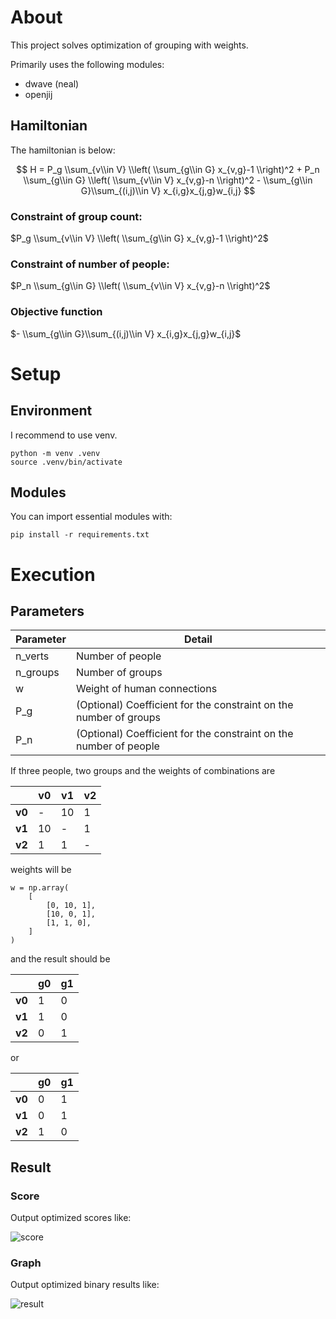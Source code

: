 # About
This project solves optimization of grouping with weights.

Primarily uses the following modules:
- dwave (neal)
- openjij

## Hamiltonian
The hamiltonian is below:

$$
H = P_g \\sum_{v\\in V} \\left( \\sum_{g\\in G} x_{v,g}-1 \\right)^2  +  P_n \\sum_{g\\in G} \\left( \\sum_{v\\in V} x_{v,g}-n \\right)^2  -  \\sum_{g\\in G}\\sum_{(i,j)\\in V} x_{i,g}x_{j,g}w_{i,j}
$$

### Constraint of group count:

$P_g \\sum_{v\\in V} \\left( \\sum_{g\\in G} x_{v,g}-1 \\right)^2$

### Constraint of number of people:

$P_n \\sum_{g\\in G} \\left( \\sum_{v\\in V} x_{v,g}-n \\right)^2$

### Objective function

$-  \\sum_{g\\in G}\\sum_{(i,j)\\in V} x_{i,g}x_{j,g}w_{i,j}$

# Setup
## Environment
I recommend to use venv.

```bash:mac
python -m venv .venv
source .venv/bin/activate
```

## Modules
You can import essential modules with:

```
pip install -r requirements.txt
```

# Execution
## Parameters
| Parameter | Detail |
| --- | --- |
| n_verts | Number of people |
| n_groups | Number of groups |
| w | Weight of human connections |
| P_g | (Optional) Coefficient for the constraint on the number of groups |
| P_n | (Optional) Coefficient for the constraint on the number of people |

If three people, two groups and the weights of combinations are

| |v0|v1|v2|
|---|---|---|---|
|**v0**|-|10|1|
|**v1**|10|-|1|
|**v2**|1|1|-|

weights will be

```
w = np.array(
    [
        [0, 10, 1],
        [10, 0, 1],
        [1, 1, 0],
    ]
)
```

and the result should be

| |g0|g1|
|---|---|---|
|**v0**|1|0|
|**v1**|1|0|
|**v2**|0|1|

or

| |g0|g1|
|---|---|---|
|**v0**|0|1|
|**v1**|0|1|
|**v2**|1|0|

## Result
### Score
Output optimized scores like:

![score](https://github.com/user-attachments/assets/24ad83f9-aedc-41b9-8959-45683bd01be5)

### Graph
Output optimized binary results like:

![result](https://github.com/user-attachments/assets/1b9e737d-43ef-4908-a749-d27187280799)

